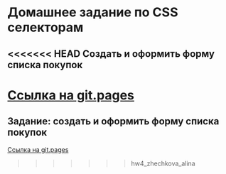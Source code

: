 Домашнее задание по CSS селекторам
========================
<<<<<<< HEAD
Создать и оформить форму списка покупок
-------------------------

[Ссылка на git.pages]()
=======
Задание: создать и оформить форму списка покупок
-------------------------

[Ссылка на git.pages](https://alinazhechkova.github.io/1-front-end/students/zhechkova_alina/hw4/)
>>>>>>> hw4_zhechkova_alina
